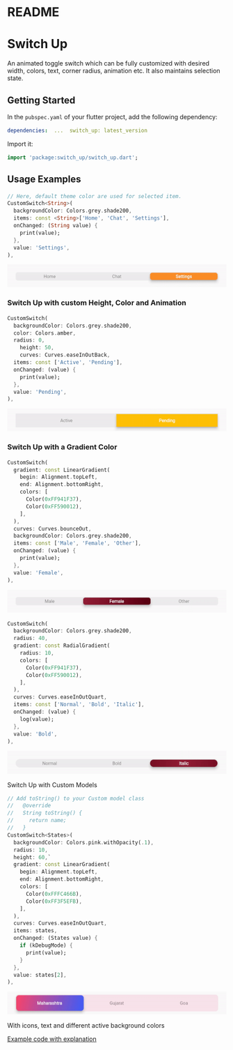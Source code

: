 # README

# Switch Up

An animated toggle switch which can be fully customized with desired width, colors, text, corner radius, animation etc. It also maintains selection state.

## Getting Started

In the `pubspec.yaml` of your flutter project, add the following dependency:

```yaml
dependencies:  ...  switch_up: latest_version
```

Import it:

```dart
import 'package:switch_up/switch_up.dart';
```

## Usage Examples

```dart
// Here, default theme color are used for selected item.
CustomSwitch<String>(
  backgroundColor: Colors.grey.shade200,
  items: const <String>['Home', 'Chat', 'Settings'],
  onChanged: (String value) {
    print(value);
  },
  value: 'Settings',
),
```

![ezgif.com-gif-maker(3).gif](https://github.com/ketan-glitch/switch_up/blob/708abe4f5f903dbecf82a60346d22b6e24f5894c/assets/1.gif)

### Switch Up with custom Height, Color and Animation

```dart
CustomSwitch(
  backgroundColor: Colors.grey.shade200,
  color: Colors.amber,
  radius: 0,
	height: 50,
	curves: Curves.easeInOutBack,
  items: const ['Active', 'Pending'],
  onChanged: (value) {
    print(value);
  },
  value: 'Pending',
),
```

![ezgif.com-gif-maker(4).gif](https://github.com/ketan-glitch/switch_up/blob/708abe4f5f903dbecf82a60346d22b6e24f5894c/assets/2.gif)

### Switch Up with a Gradient Color

```dart
CustomSwitch(
  gradient: const LinearGradient(
    begin: Alignment.topLeft,
    end: Alignment.bottomRight,
    colors: [
      Color(0xFF941F37),
      Color(0xFF590012),
    ],
  ),
  curves: Curves.bounceOut,
  backgroundColor: Colors.grey.shade200,
  items: const ['Male', 'Female', 'Other'],
  onChanged: (value) {
    print(value);
  },
  value: 'Female',
),
```

![ezgif.com-gif-maker(5).gif](https://github.com/ketan-glitch/switch_up/blob/708abe4f5f903dbecf82a60346d22b6e24f5894c/assets/3.gif)

```dart
CustomSwitch(
  backgroundColor: Colors.grey.shade200,
  radius: 40,
  gradient: const RadialGradient(
    radius: 10,
    colors: [
      Color(0xFF941F37),
      Color(0xFF590012),
    ],
  ),
  curves: Curves.easeInOutQuart,
  items: const ['Normal', 'Bold', 'Italic'],
  onChanged: (value) {
    log(value);
  },
  value: 'Bold',
),
```

![ezgif.com-gif-maker(6).gif](https://github.com/ketan-glitch/switch_up/blob/708abe4f5f903dbecf82a60346d22b6e24f5894c/assets/4.gif)

Switch Up with Custom Models

```dart
// Add toString() to your Custom model class
//   @override
//   String toString() {
//     return name;
//   } 
CustomSwitch<States>(
  backgroundColor: Colors.pink.withOpacity(.1),
  radius: 10,
  height: 60,`
  gradient: const LinearGradient(
    begin: Alignment.topLeft,
    end: Alignment.bottomRight,
    colors: [
      Color(0xFFFC466B),
      Color(0xFF3F5EFB),
    ],
  ),
  curves: Curves.easeInOutQuart,
  items: states,
  onChanged: (States value) {
    if (kDebugMode) {
      print(value);
    }
  },
  value: states[2],
),

```

![ezgif.com-gif-maker(7).gif](https://github.com/ketan-glitch/switch_up/blob/708abe4f5f903dbecf82a60346d22b6e24f5894c/assets/5.gif)

With icons, text and different active background colors

[Example code with explanation](https://github.com/ketan-glitch/switch_up/tree/master/example)
